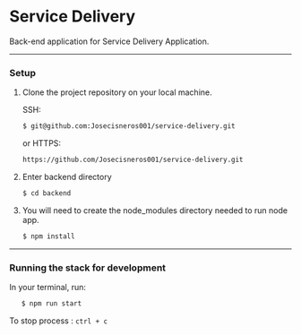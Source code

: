 # Service Delivery

Back-end application for Service Delivery Application.
***

### Setup

1. Clone the project repository on your local machine.

	SSH:

	```bash
	$ git@github.com:Josecisneros001/service-delivery.git
	```

	or HTTPS:
	```bash
	https://github.com/Josecisneros001/service-delivery.git
	```

2. Enter backend directory

	```bash
	$ cd backend
	```

2. You will need to create the node_modules directory needed to run node app.

	```bash
	$ npm install
	```
***
### Running the stack for development

In your terminal, run:

 ```bash
	$ npm run start
```

To stop process :
	```
		ctrl + c
	```
